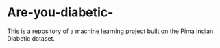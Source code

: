 # Are-you-diabetic-
This is a repository of a machine learning project built on the Pima Indian Diabetic dataset.
